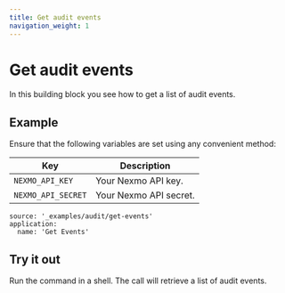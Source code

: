 ```yaml
---
title: Get audit events
navigation_weight: 1
---
```


# Get audit events

In this building block you see how to get a list of audit events.

## Example

Ensure that the following variables are set using any convenient method:

Key | Description
-- | --
`NEXMO_API_KEY` | Your Nexmo API key.
`NEXMO_API_SECRET` | Your Nexmo API secret.

```building_blocks
source: '_examples/audit/get-events'
application:
  name: 'Get Events'
```

## Try it out

Run the command in a shell. The call will retrieve a list of audit events.